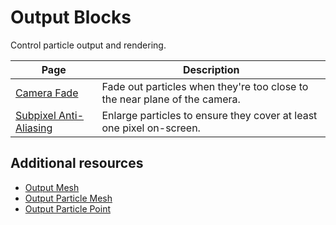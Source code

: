 # Output Blocks

Control particle output and rendering.

| **Page** | **Description** |
| --- | --- |
| [Camera Fade](Block-CameraFade.md) | Fade out particles when they're too close to the near plane of the camera. |
| [Subpixel Anti-Aliasing](Block-SubpixelAntiAliasing.md) | Enlarge particles to ensure they cover at least one pixel on-screen. |

## Additional resources

- [Output Mesh](Context-OutputMesh.md)
- [Output Particle Mesh](Context-OutputParticleMesh.md)
- [Output Particle Point](Context-OutputPoint.md)
